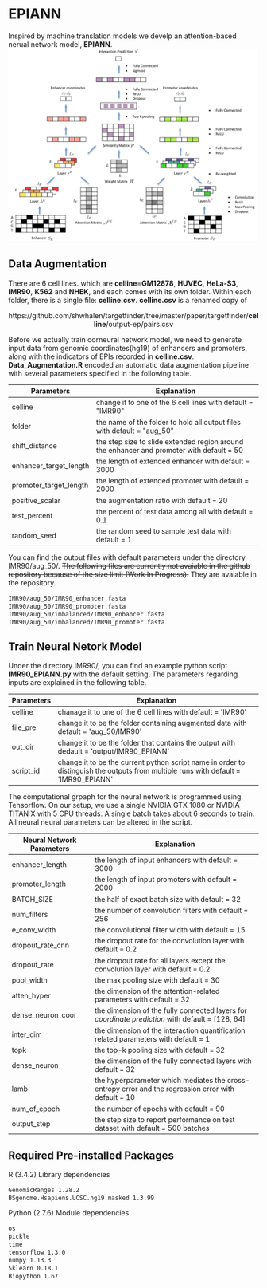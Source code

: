 # EPIANN

Inspired by machine translation models we develp an attention-based nerual network model, **EPIANN**.
![Schematic overview of EPIANN](/EPIANN.png?raw=true)


## Data Augmentation
There are 6 cell lines. which are **celline**=**GM12878**, **HUVEC**, **HeLa-S3**, **IMR90**, **K562** and **NHEK**, and each comes with its own folder. Within each folder, there is a single file: **celline.csv**. **celline.csv** is a renamed copy of 
<p align="center">
https://<i></i>github.com/shwhalen/targetfinder/tree/master/paper/targetfinder/<b>celline</b>/output-ep/pairs.csv
</p>

Before we actually train oorneural network model, we need to generate input data from genomic coordinates(hg19) of enhancers and promoters, along with the indicators of EPIs recorded in **celline.csv**. **Data_Augmentation.R** encoded an automatic data augmentation pipeline with several parameters specified in the following table.

Parameters| Explanation
--- | ---
celline| change it to one of the 6 cell lines with default = "IMR90"
folder | the name of the folder to hold all output files with default = "aug_50"
shift_distance  | the step size to slide extended region around the enhancer and promoter with default = 50
enhancer_target_length| the length of extended enhancer with default = 3000
promoter_target_length| the length of extended promoter with default = 2000 
positive_scalar| the augmentation ratio with default = 20
test_percent| the percent of test data among all with default = 0.1
random_seed| the random seed to sample test data with default = 1

You can find the output files with default parameters under the directory IMR90/aug_50/. ~~The following files are currently not avaiable in the github repository because of the size limit (Work In Progress).~~ They are avaiable in the repository.

```
IMR90/aug_50/IMR90_enhancer.fasta
IMR90/aug_50/IMR90_promoter.fasta
IMR90/aug_50/imbalanced/IMR90_enhancer.fasta
IMR90/aug_50/imbalanced/IMR90_promoter.fasta
```


## Train Neural Netork Model
Under the directory IMR90/, you can find an example python script **IMR90_EPIANN.py** with the default setting. The parameters regarding inputs are explained in the following table.

Parameters| Explanation
--- | ---
celline|chanage it to one of the 6 cell lines with default = 'IMR90'
file_pre|change it to be the folder containing augmented data with default = 'aug_50/IMR90'
out_dir|change it to be the folder that contains the output with dedault = 'output/IMR90_EPIANN'
script_id|change it to be the current python script name in order to distinguish the outputs from multiple runs with default = 'IMR90_EPIANN'

The computational grpaph for the neural network is programmed using Tensorflow. On our setup, we use a single NVIDIA GTX 1080 or NVIDIA TITAN X with 5 CPU threads. A single batch takes about 6 seconds to train. All neural neural parameters can be altered in the script.

Neural Network Parameters| Explanation
--- | ---
enhancer_length| the length of input enhancers with default = 3000
promoter_length | the length of input promoters with default = 2000
BATCH_SIZE | the half of exact batch size with default = 32
num_filters| the number of convolution filters with default = 256
e_conv_width| the convolutional filter width with default = 15
dropout_rate_cnn| the dropout rate for the convolution layer with default = 0.2
dropout_rate| the dropout rate for all layers except the convolution layer with default = 0.2
pool_width| the max pooling size with default = 30
atten_hyper| the dimension of the attention-related parameters with default = 32
dense_neuron_coor| the dimension of the fully connected layers for *coordinate prediction* with default = [128, 64]
inter_dim| the dimension of the interaction quantification related parameters with default = 1
topk| the top-k pooling size with default = 32
dense_neuron| the dimension of the fully connected layers with default = 32
lamb| the hyperparameter which mediates the cross-entropy error and the regression error with default = 10
num_of_epoch| the number of epochs with default = 90
output_step| the step size to report performance on test dataset with default = 500 batches


## Required Pre-installed Packages
R (3.4.2) Library dependencies

```
GenomicRanges 1.28.2
BSgenome.Hsapiens.UCSC.hg19.masked 1.3.99
```

Python (2.7.6) Module dependencies

```
os
pickle
time
tensorflow 1.3.0
numpy 1.13.3
Sklearn 0.18.1
Biopython 1.67
```
